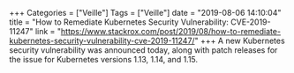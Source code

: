 +++
Categories = ["Veille"]
Tags = ["Veille"]
date = "2019-08-06 14:10:04"
title = "How to Remediate Kubernetes Security Vulnerability: CVE-2019-11247"
link = "https://www.stackrox.com/post/2019/08/how-to-remediate-kubernetes-security-vulnerability-cve-2019-11247/"
+++
A new Kubernetes security vulnerability was announced today, along with patch releases for the issue for Kubernetes versions 1.13, 1.14, and 1.15.